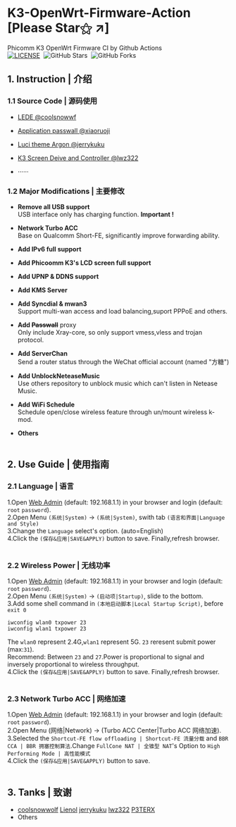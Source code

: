 # **K3-OpenWrt-Firmware-Action** [Please Star⚝ ↗]
Phicomm K3 OpenWrt Firmware CI by Github Actions  
[![LICENSE](https://img.shields.io/badge/license-apache--2.0-green.svg?style=flat-square&label=LICENSE)](https://github.com/yangxu52/K3-OpenWrt-Firmware-Action/blob/main/LICENSE)&nbsp;
![GitHub Stars](https://img.shields.io/github/stars/yangxu52/K3-OpenWrt-Firmware-Action.svg?style=flat-square&label=Stars&logo=github)&nbsp;
![GitHub Forks](https://img.shields.io/github/forks/yangxu52/K3-OpenWrt-Firmware-Action.svg?style=flat-square&label=Forks&logo=github)
&emsp;
## **1. Instruction | 介绍**  
### **1.1 Source Code | 源码使用**  

- [LEDE @coolsnowwf](https://github.com/coolsnowwolf/lede)  

- [Application passwall @xiaoruoji](https://github.com/xiaorouji/openwrt-passwall ) 

- [Luci theme Argon @jerrykuku](https://github.com/jerrykuku/luci-theme-argon)  

- [K3 Screen Deive and Controller @lwz322](https://github.com/lwz322/k3screenctrl_build)  

- ······  

### **1.2 Major Modifications | 主要修改**  

- **Remove all USB support**  
USB interface only has charging function. **Important !**  

- **Network Turbo ACC**  
Base on Qualcomm Short-FE, significantly improve forwarding ability. 

- **Add IPv6 full support**  

- **Add Phicoomm K3's LCD screen full support**  

- **Add UPNP & DDNS support**  

- **Add KMS Server**  

- **Add Syncdial & mwan3**  
Support multi-wan access and load balancing,suport PPPoE and others.   

- **Add ~~Passwall~~** proxy  
Only include Xray-core, so only support vmess,vless and trojan protocol.  

- **Add ServerChan**  
Send a router status through the WeChat official account (named "方糖")  

- **Add UnblockNeteaseMusic**   
Use others repository to unblock music which can't listen in Netease Music.

- **Add WiFi Schedule**  
Schedule open/close wireless feature through un/mount wireless k-mod.  

- **Others**  
&emsp;

## **2. Use Guide | 使用指南**  
### **2.1 Language | 语言**  
1.Open [Web Admin](http://192.168.1.1) (default: 192.168.1.1) in your browser and login (default: `root` `password`).  
2.Open Menu `(系统|System)` -> `(系统|System)`, swith tab `(语言和界面|Language and Style)`  
3.Change the `Language` select's option. (auto=English)  
4.Click the `(保存&应用|SAVE&APPLY)` button to save. Finally,refresh browser.   
&emsp;

### **2.2 Wireless Power | 无线功率**  
1.Open [Web Admin](http://192.168.1.1) (default: 192.168.1.1) in your browser and login (default: `root` `password`).  
2.Open Menu `(系统|System)` -> `(启动项|Startup)`, slide to the bottom.  
3.Add some shell command in `(本地启动脚本|Local Startup Script)`, before `exit 0`  
```shell
iwconfig wlan0 txpower 23
iwconfig wlan1 txpower 23
```  
The `wlan0` represent 2.4G,`wlan1` represent 5G. `23` reresent submit power (max:`31`).  
Recommend: Between `23` and `27`.Power is proportional to signal and inversely proportional to wireless throughput.  
4.Click the `(保存&应用|SAVE&APPLY)` button to save. Finally,refresh browser.  
&emsp;

### **2.3 Network Turbo ACC | 网络加速**  
1.Open [Web Admin](http://192.168.1.1) (default: 192.168.1.1) in your browser and login (default: `root` `password`).  
2.Open Menu (网络|Network) -> (Turbo ACC Center|Turbo ACC 网络加速).  
3.Selected the `Shortcut-FE flow offloading | Shortcut-FE 流量分载` and `BBR CCA | BBR 拥塞控制算法`.Change `FullCone NAT | 全锥型 NAT`'s Option to `High Performing Mode | 高性能模式`  
4.Click the `(保存&应用|SAVE&APPLY)` button to save.  
&emsp;

## **3. Tanks | 致谢**
- [coolsnowwolf](https://github.com/coolsnowwolf) [Lienol](https://github.com/Lienol) [jerrykuku](https://github.com/jerrykuku) [lwz322](https://github.com/lwz322) [P3TERX](https://github.com/P3TERX)
- Others
